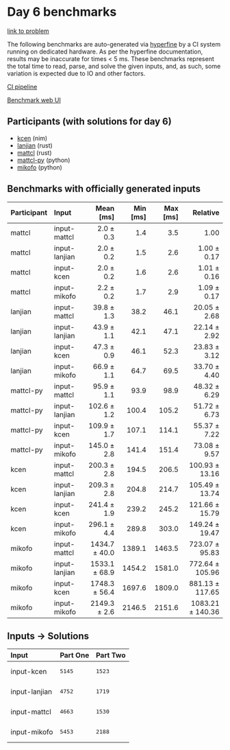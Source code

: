# Day 6 benchmarks

[link to problem](https://adventofcode.com/2024/day/6)

The following benchmarks are auto-generated via
[hyperfine](https://github.com/sharkdp/hyperfine) by a CI system running on
dedicated hardware. As per the hyperfine documentation, results may be
inaccurate for times < 5 ms. These benchmarks represent the total time to read,
parse, and solve the given inputs, and, as such, some variation is expected due
to IO and other factors.

[CI pipeline](http://ci.papercode.net:8080/teams/main/pipelines/aoc2024)

[Benchmark web UI](https://aoc.ancalagon.black)


## Participants (with solutions for day 6)

- [kcen](https://github.com/kcen/aoc2024) (nim)
- [lanjian](https://github.com/lanjian/aoc-2024) (rust)
- [mattcl](https://github.com/mattcl/aoc2024) (rust)
- [mattcl-py](https://github.com/mattcl/aoc2024-py) (python)
- [mikofo](https://github.com/mikofo/aoc2024) (python)


## Benchmarks with officially generated inputs

| Participant | Input | Mean [ms] | Min [ms] | Max [ms] | Relative |
|:---|:---|---:|---:|---:|---:|
| mattcl | input-mattcl | 2.0 ± 0.3 | 1.4 | 3.5 | 1.00 |
| mattcl | input-lanjian | 2.0 ± 0.2 | 1.5 | 2.6 | 1.00 ± 0.17 |
| mattcl | input-kcen | 2.0 ± 0.2 | 1.6 | 2.6 | 1.01 ± 0.16 |
| mattcl | input-mikofo | 2.2 ± 0.2 | 1.7 | 2.9 | 1.09 ± 0.17 |
| lanjian | input-mattcl | 39.8 ± 1.3 | 38.2 | 46.1 | 20.05 ± 2.68 |
| lanjian | input-lanjian | 43.9 ± 1.1 | 42.1 | 47.1 | 22.14 ± 2.92 |
| lanjian | input-kcen | 47.3 ± 0.9 | 46.1 | 52.3 | 23.83 ± 3.12 |
| lanjian | input-mikofo | 66.9 ± 1.1 | 64.7 | 69.5 | 33.70 ± 4.40 |
| mattcl-py | input-mattcl | 95.9 ± 1.1 | 93.9 | 98.9 | 48.32 ± 6.29 |
| mattcl-py | input-lanjian | 102.6 ± 1.2 | 100.4 | 105.2 | 51.72 ± 6.73 |
| mattcl-py | input-kcen | 109.9 ± 1.7 | 107.1 | 114.1 | 55.37 ± 7.22 |
| mattcl-py | input-mikofo | 145.0 ± 2.8 | 141.4 | 151.4 | 73.08 ± 9.57 |
| kcen | input-mattcl | 200.3 ± 2.8 | 194.5 | 206.5 | 100.93 ± 13.16 |
| kcen | input-lanjian | 209.3 ± 2.8 | 204.8 | 214.7 | 105.49 ± 13.74 |
| kcen | input-kcen | 241.4 ± 1.9 | 239.2 | 245.2 | 121.66 ± 15.79 |
| kcen | input-mikofo | 296.1 ± 4.4 | 289.8 | 303.0 | 149.24 ± 19.47 |
| mikofo | input-mattcl | 1434.7 ± 40.0 | 1389.1 | 1463.5 | 723.07 ± 95.83 |
| mikofo | input-lanjian | 1533.1 ± 68.9 | 1454.2 | 1581.0 | 772.64 ± 105.96 |
| mikofo | input-kcen | 1748.3 ± 56.4 | 1697.6 | 1809.0 | 881.13 ± 117.65 |
| mikofo | input-mikofo | 2149.3 ± 2.6 | 2146.5 | 2151.6 | 1083.21 ± 140.36 |


## Inputs -> Solutions

| Input | Part One | Part Two |
|:---|:---|:---|
|input-kcen|<pre>5145</pre>|<pre>1523</pre>|
|input-lanjian|<pre>4752</pre>|<pre>1719</pre>|
|input-mattcl|<pre>4663</pre>|<pre>1530</pre>|
|input-mikofo|<pre>5453</pre>|<pre>2188</pre>|